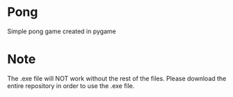 # Pong
Simple pong game created in pygame

# Note
The .exe file will NOT work without the rest of the files. Please download the entire repository in order to use the .exe file.
